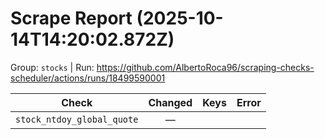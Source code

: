 # Scrape Report (2025-10-14T14:20:02.872Z)

Group: `stocks`  |  Run: https://github.com/AlbertoRoca96/scraping-checks-scheduler/actions/runs/18499590001

| Check | Changed | Keys | Error |
|---|:---:|:--|:--|
| `stock_ntdoy_global_quote` | — |  |  |
